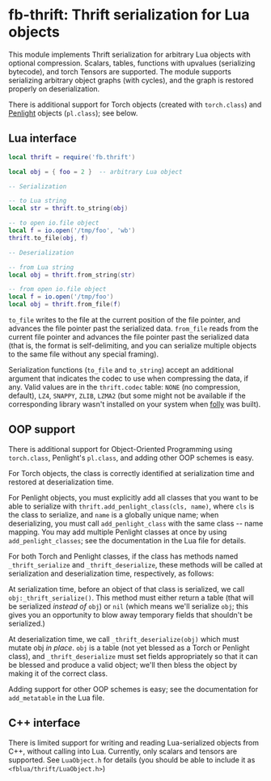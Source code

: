 # fb-thrift: Thrift serialization for Lua objects

This module implements Thrift serialization for arbitrary Lua objects with
optional compression. Scalars, tables, functions with upvalues (serializing
bytecode), and torch Tensors are supported. The module supports serializing
arbitrary object graphs (with cycles), and the graph is restored properly on
deserialization.

There is additional support for Torch objects (created with `torch.class`) and
[Penlight](http://stevedonovan.github.io/Penlight/api/index.html) objects
(`pl.class`); see below.

## Lua interface
```lua
local thrift = require('fb.thrift')

local obj = { foo = 2 }  -- arbitrary Lua object

-- Serialization

-- to Lua string
local str = thrift.to_string(obj)

-- to open io.file object
local f = io.open('/tmp/foo', 'wb')
thrift.to_file(obj, f)

-- Deserialization

-- from Lua string
local obj = thrift.from_string(str)

-- from open io.file object
local f = io.open('/tmp/foo')
local obj = thrift.from_file(f)
```

`to_file` writes to the file at the current position of the file pointer,
and advances the file pointer past the serialized data. `from_file` reads
from the current file pointer and advances the file pointer past the serialized
data (that is, the format is self-delimiting, and you can serialize multiple
objects to the same file without any special framing).

Serialization functions (`to_file` and `to_string`) accept an additional
argument that indicates the codec to use when compressing the data, if any.
Valid values are in the `thrift.codec` table: `NONE` (no compression, default),
`LZ4`, `SNAPPY`, `ZLIB`, `LZMA2` (but some might not be available if the
corresponding library wasn't installed on your system when
[folly](https://github.com/facebook/folly) was built).

## OOP support

There is additional support for Object-Oriented Programming using
`torch.class`, Penlight's `pl.class`, and adding other OOP schemes is easy.

For Torch objects, the class is correctly identified at serialization time and
restored at deserialization time.

For Penlight objects, you must explicitly add all classes that you want
to be able to serialize with `thrift.add_penlight_class(cls, name)`, where
`cls` is the class to serialize, and `name` is a globally unique name;
when deserializing, you must call `add_penlight_class` with the same
class -- name mapping. You may add multiple Penlight classes at once
by using `add_penlight_classes`; see the documentation in the Lua file for
details.

For both Torch and Penlight classes, if the class has methods named
`_thrift_serialize` and `_thrift_deserialize`, these methods will be called
at serialization and deserialization time, respectively, as follows:

At serialization time, before an object of that class is serialized, we call
`obj:_thrift_serialize()`. This method must either return a table (that will
be serialized *instead of* `obj`) or `nil` (which means we'll serialize `obj`;
this gives you an opportunity to blow away temporary fields that shouldn't be
serialized.)

At deserialization time, we call `_thrift_deserialize(obj)` which must mutate
obj *in place*. `obj` is a table (not yet blessed as a Torch or Penlight
class), and `_thrift_deserialize` must set fields appropriately so that it can
be blessed and produce a valid object; we'll then bless the object by making
it of the correct class.

Adding support for other OOP schemes is easy; see the documentation for
`add_metatable` in the Lua file.

## C++ interface
There is limited support for writing and reading Lua-serialized objects from
C++, without calling into Lua. Currently, only scalars and tensors are
supported. See `LuaObject.h` for details (you should be able to
include it as `<fblua/thrift/LuaObject.h>`)
